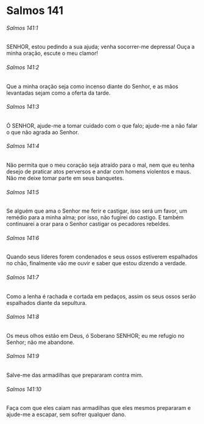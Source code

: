 # Salmos 141

###### Salmos 141:1

SENHOR, estou pedindo a sua ajuda; venha socorrer-me depressa! Ouça a minha oração, escute o meu clamor!

###### Salmos 141:2

Que a minha oração seja como incenso diante do Senhor, e as mãos levantadas sejam como a oferta da tarde.

###### Salmos 141:3

Ó SENHOR, ajude-me a tomar cuidado com o que falo; ajude-me a não falar o que não agrada ao Senhor.

###### Salmos 141:4

Não permita que o meu coração seja atraído para o mal, nem que eu tenha desejo de praticar atos perversos e andar com homens violentos e maus. Não me deixe tomar parte em seus banquetes.

###### Salmos 141:5

Se alguém que ama o Senhor me ferir e castigar, isso será um favor, um remédio para a minha alma; por isso, não fugirei do castigo. E também continuarei a orar para o Senhor castigar os pecadores rebeldes.

###### Salmos 141:6

Quando seus líderes forem condenados e seus ossos estiverem espalhados no chão, finalmente vão me ouvir e saber que estou dizendo a verdade.

###### Salmos 141:7

Como a lenha é rachada e cortada em pedaços, assim os seus ossos serão espalhados diante da sepultura.

###### Salmos 141:8

Os meus olhos estão em Deus, ó Soberano SENHOR; eu me refugio no Senhor; não me abandone.

###### Salmos 141:9

Salve-me das armadilhas que prepararam contra mim.

###### Salmos 141:10

Faça com que eles caiam nas armadilhas que eles mesmos prepararam e ajude-me a escapar, sem sofrer qualquer dano.

